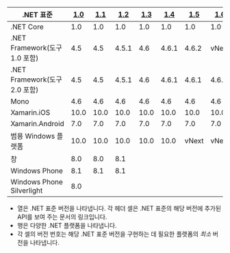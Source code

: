 | .NET 표준                     | [1.0] | [1.1]  | [1.2] | [1.3] | [1.4] | [1.5]  | [1.6]  | [2.0] |
|-----------------------------------|-------|--------|-------|-------|-------|--------|--------|-------|
| .NET Core                         | 1.0   | 1.0    | 1.0   | 1.0   | 1.0   | 1.0    | 1.0    | 2.0   |
| .NET Framework(도구 1.0 포함) | 4.5   | 4.5    | 4.5.1 | 4.6   | 4.6.1 | 4.6.2  | vNext  | 4.6.1 |
| .NET Framework(도구 2.0 포함) | 4.5   | 4.5    | 4.5.1 | 4.6   | 4.6.1 | 4.6.1  | 4.6.1  | 4.6.1 |
| Mono                              | 4.6   | 4.6    | 4.6   | 4.6   | 4.6   | 4.6    | 4.6    | vNext |
| Xamarin.iOS                       | 10.0  | 10.0   | 10.0  | 10.0  | 10.0  | 10.0   | 10.0   | vNext |
| Xamarin.Android                   | 7.0   | 7.0    | 7.0   | 7.0   | 7.0   | 7.0    | 7.0    | vNext |
| 범용 Windows 플랫폼        | 10.0  | 10.0   | 10.0  | 10.0  | 10.0  | vNext  | vNext  | vNext |
| 창                           | 8.0   | 8.0    | 8.1   |       |       |        |        |       |
| Windows Phone                     | 8.1   | 8.1    | 8.1   |       |       |        |        |       |
| Windows Phone Silverlight         | 8.0   |        |       |       |       |        |        |       |

- 열은 .NET 표준 버전을 나타냅니다. 각 헤더 셀은 .NET 표준의 해당 버전에 추가된 API를 보여 주는 문서의 링크입니다.
- 행은 다양한 .NET 플랫폼을 나타냅니다.
- 각 셀의 버전 번호는 해당 .NET 표준 버전을 구현하는 데 필요한 플랫폼의 *최소* 버전을 나타냅니다.

[1.0]: https://github.com/dotnet/standard/blob/master/docs/versions/netstandard1.0.md
[1.1]: https://github.com/dotnet/standard/blob/master/docs/versions/netstandard1.1.md
[1.2]: https://github.com/dotnet/standard/blob/master/docs/versions/netstandard1.2.md
[1.3]: https://github.com/dotnet/standard/blob/master/docs/versions/netstandard1.3.md
[1.4]: https://github.com/dotnet/standard/blob/master/docs/versions/netstandard1.4.md
[1.5]: https://github.com/dotnet/standard/blob/master/docs/versions/netstandard1.5.md
[1.6]: https://github.com/dotnet/standard/blob/master/docs/versions/netstandard1.6.md
[2.0]: https://github.com/dotnet/standard/blob/master/docs/versions/netstandard2.0.md
